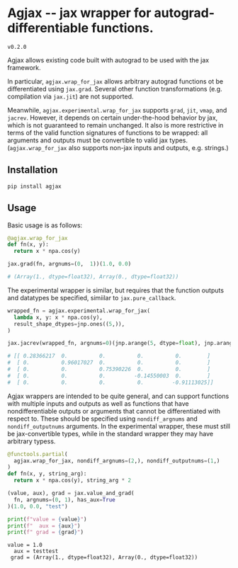 # Agjax -- jax wrapper for autograd-differentiable functions.
`v0.2.0`

Agjax allows existing code built with autograd to be used with the jax framework.

In particular, `agjax.wrap_for_jax` allows arbitrary autograd functions ot be differentiated using `jax.grad`. Several other function transformations (e.g. compilation via `jax.jit`) are not supported.

Meanwhile, `agjax.experimental.wrap_for_jax` supports `grad`, `jit`, `vmap`, and `jacrev`. However, it depends on certain under-the-hood behavior by jax, which is not guaranteed to remain unchanged. It also is more restrictive in terms of the valid function signatures of functions to be wrapped: all arguments and outputs must be convertible to valid jax types. (`agjax.wrap_for_jax` also supports non-jax inputs and outputs, e.g. strings.)

## Installation
```
pip install agjax
```

## Usage
Basic usage is as follows:
```python
@agjax.wrap_for_jax
def fn(x, y):
  return x * npa.cos(y)

jax.grad(fn, argnums=(0,  1))(1.0, 0.0)

# (Array(1., dtype=float32), Array(0., dtype=float32))
```

The experimental wrapper is similar, but requires that the function outputs and datatypes be specified, simiilar to `jax.pure_callback`.
```python
wrapped_fn = agjax.experimental.wrap_for_jax(
  lambda x, y: x * npa.cos(y),
  result_shape_dtypes=jnp.ones((5,)),
)

jax.jacrev(wrapped_fn, argnums=0)(jnp.arange(5, dtype=float), jnp.arange(5, 10, dtype=float))

# [[ 0.28366217  0.          0.          0.          0.        ]
#  [ 0.          0.96017027  0.          0.          0.        ]
#  [ 0.          0.          0.75390226  0.          0.        ]
#  [ 0.          0.          0.         -0.14550003  0.        ]
#  [ 0.          0.          0.          0.         -0.91113025]]
```

Agjax wrappers are intended to be quite general, and can support functions with multiple inputs and outputs as well as functions that have nondifferentiable outputs or arguments that cannot be differentiated with respect to. These should be specified using `nondiff_argnums` and `nondiff_outputnums` arguments. In the experimental wrapper, these must still be jax-convertible types, while in the standard wrapper they may have arbitrary typess.

```python
@functools.partial(
  agjax.wrap_for_jax, nondiff_argnums=(2,), nondiff_outputnums=(1,)
)
def fn(x, y, string_arg):
  return x * npa.cos(y), string_arg * 2

(value, aux), grad = jax.value_and_grad(
  fn, argnums=(0, 1), has_aux=True
)(1.0, 0.0, "test")

print(f"value = {value}")
print(f"  aux = {aux}")
print(f" grad = {grad}")
```
```
value = 1.0
  aux = testtest
 grad = (Array(1., dtype=float32), Array(0., dtype=float32))
```

